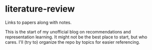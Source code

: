 # literature-review
Links to papers along with notes.

This is the start of my unofficial blog on recommendations and representation learning. It might not be the best place to start, but who cares. I'll (try to) organize the repo by topics for easier referencing.


